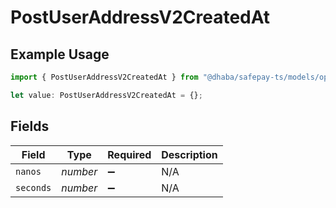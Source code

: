 # PostUserAddressV2CreatedAt

## Example Usage

```typescript
import { PostUserAddressV2CreatedAt } from "@dhaba/safepay-ts/models/operations";

let value: PostUserAddressV2CreatedAt = {};
```

## Fields

| Field              | Type               | Required           | Description        |
| ------------------ | ------------------ | ------------------ | ------------------ |
| `nanos`            | *number*           | :heavy_minus_sign: | N/A                |
| `seconds`          | *number*           | :heavy_minus_sign: | N/A                |